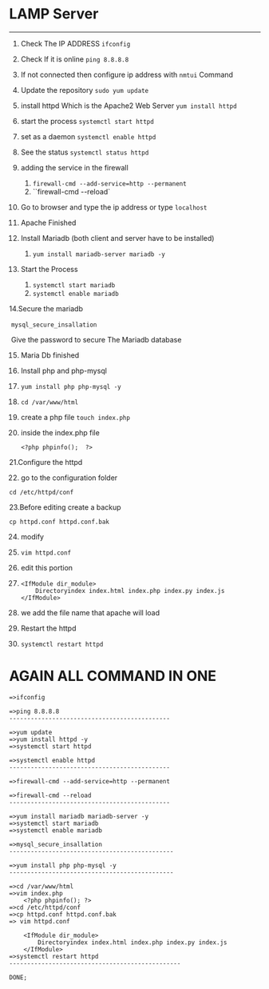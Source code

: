 # LAMP Server

-------

1) Check The IP ADDRESS      `ifconfig`

2) Check If it is online           `ping 8.8.8.8`

3) If not connected then configure ip address with `nmtui` Command

4) Update the repository `sudo yum update`

5) install httpd Which is the Apache2 Web Server `yum install httpd`

6) start the process `systemctl start httpd`

7) set as a daemon `systemctl enable httpd`

8) See the status `systemctl status httpd`

9) adding the service in the firewall

   1)  ``firewall-cmd --add-service=http --permanent``
   2) ``firewall-cmd --reload`

   

10) Go to browser and type the ip address or type `localhost`

11) Apache Finished

12) Install Mariadb (both client and server have to be installed)

    1) `yum install mariadb-server mariadb -y`

13) Start the Process

    1) `systemctl start mariadb`
    2) `systemctl enable mariadb`

14.Secure the mariadb

​		`mysql_secure_insallation`

​		Give the password to secure The Mariadb database

15. Maria Db finished

16. Install php and php-mysql

17. `yum install php php-mysql -y`

18. `cd /var/www/html`

19. create a php file `touch index.php`

20. inside the index.php file

    `<?php phpinfo();  ?>`

21.Configure the httpd

22. go to the configuration folder

`cd /etc/httpd/conf`

23.Before editing create a backup

`cp httpd.conf httpd.conf.bak`

24. modify

25. `vim httpd.conf`

26. edit this portion

27. ```
    <IfModule dir_module>
    	Directoryindex index.html index.php index.py index.js
    </IfModule>
    ```

    

28. we add the file name that apache will load
29. Restart the httpd
30. `systemctl restart httpd`



# AGAIN ALL COMMAND IN ONE

```
=>ifconfig

=>ping 8.8.8.8
---------------------------------------------

=>yum update
=>yum install httpd -y
=>systemctl start httpd

=>systemctl enable httpd
---------------------------------------------

=>firewall-cmd --add-service=http --permanent

=>firewall-cmd --reload
---------------------------------------------

=>yum install mariadb mariadb-server -y
=>systemctl start mariadb
=>systemctl enable mariadb

=>mysql_secure_insallation
----------------------------------------------

=>yum install php php-mysql -y
----------------------------------------------

=>cd /var/www/html
=>vim index.php
  	<?php phpinfo(); ?>
=>cd /etc/httpd/conf
=>cp httpd.conf httpd.conf.bak
=> vim httpd.conf

	<IfModule dir_module>
		Directoryindex index.html index.php index.py index.js
	</IfModule>
=>systemctl restart httpd
------------------------------------------------

DONE;

```











